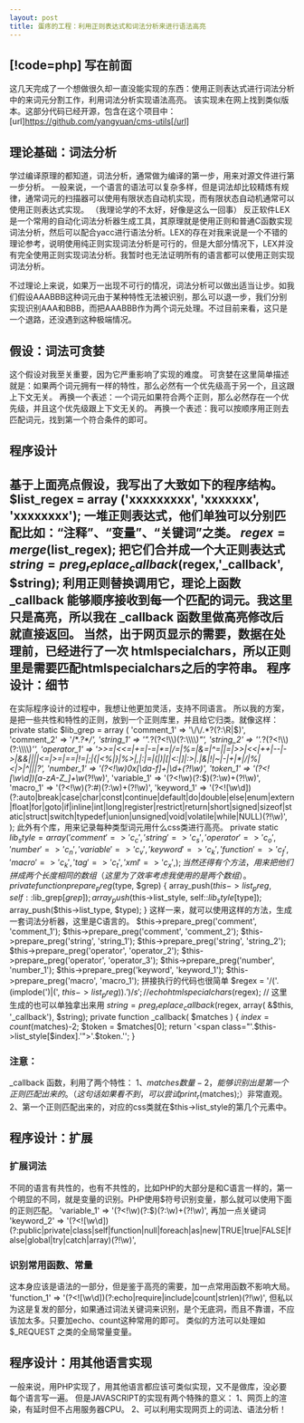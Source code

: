 ```yaml
---
layout: post
title: 蛋疼的工程：利用正则表达式和词法分析来进行语法高亮
---
```


[!code=php]
写在前面
----
这几天完成了一个想做很久却一直没能实现的东西：使用正则表达式进行词法分析中的来词元分割工作，利用词法分析实现语法高亮。
该实现未在网上找到类似版本。这部分代码已经开源，包含在这个项目中：[url]https://github.com/yangyuan/cms-utils[/url]

理论基础：词法分析
----
学过编译原理的都知道，词法分析，通常做为编译的第一步，用来对源文件进行第一步分析。
一般来说，一个语言的语法可以复杂多样，但是词法却比较精炼有规律，通常词元的扫描器可以使用有限状态自动机实现，而有限状态自动机通常可以使用正则表达式实现。
（我理论学的不太好，好像是这么一回事）
反正软件LEX是一个常用的自动化词法分析器生成工具，其原理就是使用正则和普通C函数实现词法分析，然后可以配合yacc进行语法分析。LEX的存在对我来说是一个不错的理论参考，说明使用纯正则实现词法分析是可行的，但是大部分情况下，LEX并没有完全使用正则实现词法分析。我暂时也无法证明所有的语言都可以使用正则实现词法分析。

不过理论上来说，如果万一出现不可行的情况，词法分析可以做出适当让步。如我们假设AAABBB这种词元由于某种特性无法被识别，那么可以退一步，我们分别实现识别AAA和BBB，而把AAABBB作为两个词元处理。不过目前来看，这只是一个退路，还没遇到这种极端情况。

假设：词法可贪婪
----
这个假设对我至关重要，因为它严重影响了实现的难度。
可贪婪在这里简单描述就是：如果两个词元拥有一样的特性，那么必然有一个优先级高于另一个，且这跟上下文无关。
再换一个表述：一个词元如果符合两个正则，那么必然存在一个优先级，并且这个优先级跟上下文无关的。
再换一个表述：我可以按顺序用正则去匹配词元，找到第一个符合条件的即可。

程序设计
----
基于上面亮点假设，我写出了大致如下的程序结构。
	$list_regex = array ('xxxxxxxxx', 'xxxxxxx', 'xxxxxxxx');
一堆正则表达式，他们单独可以分别匹配比如：“注释”、“变量”、“关键词”之类。
	$regex = merge($list_regex);
把它们合并成一个大正则表达式
	$string = preg_replace_callback($regex,'_callback', $string);
利用正则替换调用它，理论上函数 _callback 能够顺序接收到每一个匹配的词元。我这里只是高亮，所以我在 _callback 函数里做高亮修改后就直接返回。
当然，出于网页显示的需要，数据在处理前，已经进行了一次 htmlspecialchars，所以正则里是需要匹配htmlspecialchars之后的字符串。
程序设计：细节
----
在实际程序设计的过程中，我想让他更加灵活，支持不同语言。
所以我的方案，是把一些共性和特性的正则，放到一个正则库里，并且给它归类。就像这样：
	private static $lib_grep = array (
		'comment_1' => '\/\/.*?(?:\R|$)',
		'comment_2' => '\/\*.*?\*\/',
		'string_1' => '&quot;.*?(?<!\\\\)(?:\\\\\\\\)*&quot;',
		'string_2' => '\'.*?(?<!\\\\)(?:\\\\\\\\)*\'',
		'operator_1' => '&gt;&gt;\=|&lt;&lt;\=|\+\=|\-\=|\*\=|\/\=|%\=|&\=|\^\=||\=|&gt;&gt;|&lt;&lt;|\+\+|\-\-|\-&gt;|&amp;&amp;|\|\||&lt;\=|&gt;\=|\=\=|!\=|;|\{|&lt;%|\}|%&gt;|,|:|\=|\(|\)|\[|&lt;:|\]|:&gt;|\.|&amp;|!|~|\-|\+|\*|\/|%|&lt;|&gt;|\^|\||\?',
		'number_1' => '(?<!\w)0x[\da-f]+|\d+(?!\w)',
		'token_1' => '(?<![\w\d])[a-zA-Z_]+\w*(?!\w)',
		'variable_1' => '(?<!\w)(?:\$)(?:\w)+(?!\w)',
		'macro_1' => '(?<!\w)(?:\#)(?:\w)+(?!\w)',
		'keyword_1' => '(?<![\w\d])(?:auto|break|case|char|const|continue|default|do|double|else|enum|extern|float|for|goto|if|inline|int|long|register|restrict|return|short|signed|sizeof|static|struct|switch|typedef|union|unsigned|void|volatile|while|NULL)(?!\w)',
	);
此外有个库，用来记录每种类型词元用什么css类进行高亮。
	private static $lib_style = array (
		'comment' => 'c_c',
		'string' => 'c_s',
		'operator' => 'c_o',
		'number' => 'c_n',
		'variable' => 'c_v',
		'keyword' => 'c_k',
		'function' => 'c_f',
		'macro' => 'c_k',
		'tag' => 'c_t',
		'xml' => 'c_x',
	);
当然还得有个方法，用来把他们拼成两个长度相同的数组（这里为了效率考虑我使用的是两个数组）。
	private function prepare_preg($type, $grep) {
		array_push($this->list_preg, self::$lib_grep[$grep]);
		array_push($this->list_style, self::$lib_style[$type]);
		array_push($this->list_type, $type);
	}
这样一来，就可以使用这样的方法，生成一套词法分析器，这里是C语言的。
	$this->prepare_preg('comment', 'comment_1');
	$this->prepare_preg('comment', 'comment_2');
	$this->prepare_preg('string', 'string_1');
	$this->prepare_preg('string', 'string_2');
	$this->prepare_preg('operator', 'operator_2');
	$this->prepare_preg('operator', 'operator_3');
	$this->prepare_preg('number', 'number_1');
	$this->prepare_preg('keyword', 'keyword_1');
	$this->prepare_preg('macro', 'macro_1');
拼接执行的代码也很简单
	$regex = '/('.(implode(')|(', $this->list_preg)).')/s';
	// echo htmlspecialchars($regex); // 这里生成的也可以单独拿出来用
	$string = preg_replace_callback($regex, array( &$this, '_callback'), $string);
	private function _callback( $matches ) {
		$index = count($matches)-2;
		$token = $matches[0];
		return '<span class="'.$this->list_style[$index].'">'.$token.'</span>';
	}
### 注意：
_callback 函数，利用了两个特性：
1、$matches数量-2，能够识别出是第一个正则匹配出来的。（这句话如果看不到，可以尝试 print_r($matches);）非常直观。
2、第一个正则匹配出来的，对应的css类就在$this->list_style的第几个元素中。

程序设计：扩展
----
### 扩展词法
不同的语言有共性的，也有不共性的，比如PHP的大部分是和C语言一样的，第一个明显的不同，就是变量的识别。PHP使用$符号识别变量，那么就可以使用下面的正则匹配。
	'variable_1' => '(?<!\w)(?:\$)(?:\w)+(?!\w)',
再加一点关键词
	'keyword_2' => '(?<![\w\d])(?:public|private|class|self|function|null|foreach|as|new|TRUE|true|FALSE|false|global|try|catch|array)(?!\w)',
### 识别常用函数、常量
这本身应该是语法的一部分，但是鉴于高亮的需要，加一点常用函数不影响大局。
	'function_1' => '(?<![\w\d])(?:echo|require|include|count|strlen)(?!\w)',
但私以为这是复发的部分，如果通过词法关键词来识别，是个无底洞，而且不靠谱，不应该加太多。只要加echo、count这种常用的即可。
类似的方法可以处理如 $_REQUEST 之类的全局常量变量。

程序设计：用其他语言实现
----
一般来说，用PHP实现了，用其他语言都应该可类似实现，又不是做库，没必要每个语言写一遍。
但是JAVASCRIPT的实现有两个特殊的意义：
1、网页上的渲染，有延时但不占用服务器CPU。
2、可以利用实现网页上的词法、语法分析！